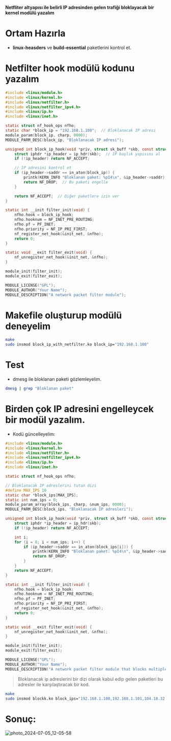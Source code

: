 **Netfliter altyapısı ile belirli IP adresinden gelen trafiği bloklayacak bir kernel modülü yazalım**

# Ortam Hazırla
- **linux-heasders** ve **build-essential** paketlerini kontrol et.

# Netfilter hook modülü kodunu yazalım

```C
#include <linux/module.h>
#include <linux/kernel.h>
#include <linux/netfilter.h>
#include <linux/netfilter_ipv4.h>
#include <linux/ip.h>
#include <linux/inet.h>

static struct nf_hook_ops nfho;
static char *block_ip = "192.168.1.100";  // Bloklanacak IP adresi
module_param(block_ip, charp, 0000);
MODULE_PARM_DESC(block_ip, "Bloklanacak IP adresi");

unsigned int block_ip_hook(void *priv, struct sk_buff *skb, const struct nf_hook_state *state) {
    struct iphdr *ip_header = ip_hdr(skb);  // IP başlık yapısını al
    if (!ip_header) return NF_ACCEPT;

    // IP adresini kontrol et
    if (ip_header->saddr == in_aton(block_ip)) {
        printk(KERN_INFO "Bloklanan paket: %pI4\n", &ip_header->saddr);
        return NF_DROP;  // Bu paketi engelle
    }

    return NF_ACCEPT;  // Diğer paketlere izin ver
}

static int __init filter_init(void) {
    nfho.hook = block_ip_hook;
    nfho.hooknum = NF_INET_PRE_ROUTING;
    nfho.pf = PF_INET;
    nfho.priority = NF_IP_PRI_FIRST;
    nf_register_net_hook(&init_net, &nfho);
    return 0;
}

static void __exit filter_exit(void) {
    nf_unregister_net_hook(&init_net, &nfho);
}

module_init(filter_init);
module_exit(filter_exit);

MODULE_LICENSE("GPL");
MODULE_AUTHOR("Your Name");
MODULE_DESCRIPTION("A network packet filter module");
```

# Makefile oluşturup modülü deneyelim

```bash
make
sudo insmod block_ip_with_netfilter.ko block_ip="192.168.1.100"
```

# Test
- dmesg ile bloklanan paketi gözlemleyelim.

```bash
dmesg | grep "Bloklanan paket"
```

# Birden çok IP adresini engelleycek bir modül yazalım.

- Kodü güncelleyelim:

```C
#include <linux/module.h>
#include <linux/kernel.h>
#include <linux/netfilter.h>
#include <linux/netfilter_ipv4.h>
#include <linux/ip.h>
#include <linux/inet.h>

static struct nf_hook_ops nfho;

// Bloklanacak IP adreslerini tutan dizi
#define MAX_IPS 10
static char *block_ips[MAX_IPS];
static int num_ips = 0;
module_param_array(block_ips, charp, &num_ips, 0000);
MODULE_PARM_DESC(block_ips, "Bloklanacak IP adresleri");

unsigned int block_ip_hook(void *priv, struct sk_buff *skb, const struct nf_hook_state *state) {
    struct iphdr *ip_header = ip_hdr(skb);
    if (!ip_header) return NF_ACCEPT;

    int i;
    for (i = 0; i < num_ips; i++) {
        if (ip_header->saddr == in_aton(block_ips[i])) {
            printk(KERN_INFO "Bloklanan paket: %pI4\n", &ip_header->saddr);
            return NF_DROP;
        }
    }
    return NF_ACCEPT;
}

static int __init filter_init(void) {
    nfho.hook = block_ip_hook;
    nfho.hooknum = NF_INET_PRE_ROUTING;
    nfho.pf = PF_INET;
    nfho.priority = NF_IP_PRI_FIRST;
    nf_register_net_hook(&init_net, &nfho);
    return 0;
}

static void __exit filter_exit(void) {
    nf_unregister_net_hook(&init_net, &nfho);
}

module_init(filter_init);
module_exit(filter_exit);

MODULE_LICENSE("GPL");
MODULE_AUTHOR("Your Name");
MODULE_DESCRIPTION("A network packet filter module that blocks multiple IPs");
```
> Bloklanacak ip adreslerini bir dizi olarak kabul edip gelen paketleri bu adresler ile karşılaştıracak bir kod.

```bash
make
sudo insmod blockk.ko block_ips="192.168.1.100,192.168.1.101,104.18.32.115,172.64.155.141"
```

# Sonuç:

![photo_2024-07-05_12-05-58](https://github.com/TalhaAbus/Kernel_Developments/assets/75746171/a50660e7-93ee-47ff-b40d-ef7e135a2f7f)























